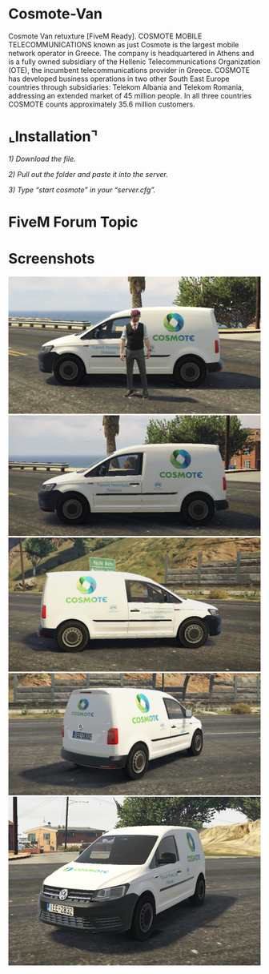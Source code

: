 # Cosmote-Van
Cosmote Van retuxture [FiveM Ready]. COSMOTE MOBILE TELECOMMUNICATIONS known as just Cosmote is the largest mobile network operator in Greece. The company is headquartered in Athens and is a fully owned subsidiary of the Hellenic Telecommunications Organization (OTE), the incumbent telecommunications provider in Greece. COSMOTE has developed business operations in two other South East Europe countries through subsidiaries: Telekom Albania and Telekom Romania, addressing an extended market of 45 million people. In all three countries COSMOTE counts approximately 35.6 million customers.

# ⌞Installation⌝

*1) Download the file.*

*2) Pull out the folder and paste it into the server.*

*3) Type “start cosmote” in your “server.cfg”.*


# FiveM Forum Topic


# Screenshots
![Test Image 1](/img/0.png)
![Test Image 1](/img/1.png)
![Test Image 1](/img/2.png)
![Test Image 1](/img/3.png)
![Test Image 1](/img/4.png)
